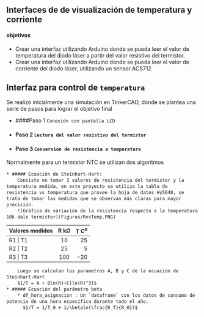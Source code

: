 ## Interfaces de de visualización de temperatura y corriente
#### objetivos

- Crear una interfaz utilizando Arduino donde se pueda leer el valor de temperatura del diodo láser a partir del valor resistivo del termistor.
- Crear una interfaz utilizando Arduino donde se pueda leer el valor de corriente del diodo láser, utilizando un sensor ACS712



## Interfaz para control de `temperatura`

Se realizó inicialmente una simulación en TinkerCAD, donde se plantea una serie de pasos para lograr el objetivo final

+ ####Paso 1 `Conexión con pantalla LCD`

    
+ #### Paso 2  `Lectura del valor resistivo del termistor`

+ #### Paso 3  `Conversion de resistencia a temperatura`
Normalmente para un termistor NTC se utilizan dos algoritmos

    * ##### Ecuación de Steinhart-Hart:
		Consiste en tomar 3 valores de resistencia del termistor y la temperatura medida, en este proyecto se utiliza la tabla de resistencia vs temperatura que provee la hoja de datos Hy5640, se trata de tomar las medidas que se observan más claras para mayor precisión.
		![Gráfica de variación de la resistencia respecto a la temperatura 10k dale termistor](Figuras/RvsTemp.PNG)
| Valores medidos | R k$\Omega$ | T $C^o$ |
|-----------------|:-----------:|--------:|
| R1 \| T1        |      10     |      25 |
| R2 \| T2        |      25     |       5 |
| R3 \| T3        |     100     |     -20 |
		Luego se calculan los parametros A, B y C de la ecuación de Steinhart-Hart
		$1/T = A + Bln(R)+C[ln(R)^3]$
    * ##### Ecuación del parámetro beta
        * df_hora_asignacion : Un `dataframe` con los datos de consumo de potencia de una hora específica durante todo el año.
		  $1/T = 1/T_0 + 1/\betaln(\frac{R_T}{R_0})$
